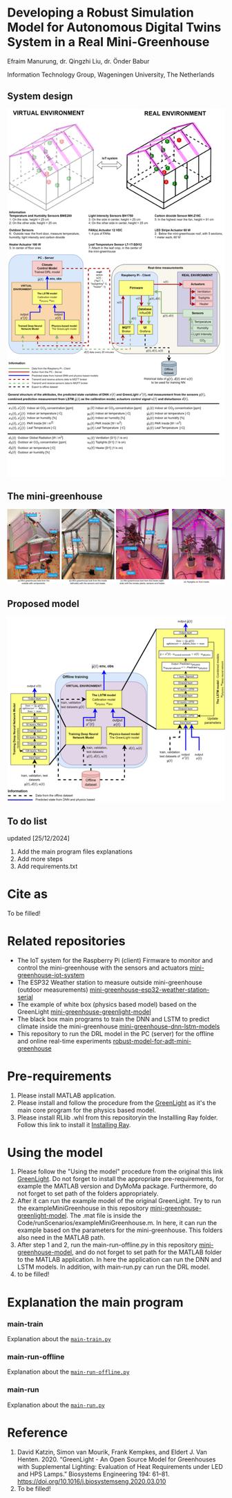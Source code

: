 # Developing a Robust Simulation Model for Autonomous Digital Twins System in a Real Mini-Greenhouse
Efraim Manurung, dr. Qingzhi Liu, dr. Önder Babur

Information Technology Group, Wageningen University, The Netherlands

## System design
![system-design](mini-greenhouse-pictures/system-design.jpg)


## The mini-greenhouse
![system-design](mini-greenhouse-pictures/gh-pictures-leaf-sensors-details.jpg)


## Proposed model
![system-design](mini-greenhouse-pictures/training-dl-gl-lstm.jpg)


## To do list
updated [25/12/2024]
1. Add the main program files explanations
2. Add more steps 
3. Add requirements.txt

# Cite as
To be filled! 

# Related repositories
- The IoT system for the Raspberry Pi (client) Firmware to monitor and control the mini-greenhouse with the sensors and actuators [mini-greenhouse-iot-system](https://github.com/EfraimManurung/mini-greenhouse-iot-system)
- The ESP32 Weather station to measure outside mini-greenhouse (outdoor measurements) [mini-greenhouse-esp32-weather-station-serial](https://github.com/EfraimManurung/mini-greenhouse-esp32-weather-station-serial)
- The example of white box (physics based model) based on the GreenLight [mini-greenhouse-greenlight-model](https://github.com/EfraimManurung/mini-greenhouse-greenlight-model)
- The black box main programs to train the DNN and LSTM to predict climate inside the mini-greenhouse [mini-greenhouse-dnn-lstm-models](https://github.com/EfraimManurung/mini-greenhouse-dnn-lstm-models)
- This repository to run the DRL model in the PC (server) for the offline and online real-time experiments [robust-model-for-adt-mini-greenhouse](https://github.com/EfraimManurung/robust-model-for-adt-mini-greenhouse)

# Pre-requirements
1. Please install MATLAB application.
2. Please install and follow the procedure from the [GreenLight](https://github.com/davkat1/GreenLight?tab=readme-ov-file#Using-the-model) as it's the main core program for the physics based model.
3. Please install RLlib .whl from this repositoryin the Installling Ray folder. Follow this link to install it [Installing Ray](https://docs.ray.io/en/latest/ray-overview/installation.html).

# Using the model
1. Please follow the "Using the model" procedure from the original this link [GreenLight](https://github.com/davkat1/GreenLight?tab=readme-ov-file#Using-the-model). Do not forget to install the appropriate pre-requirements, for example the MATLAB version and DyMoMa package. Furthermore, do not forget to set path of the folders appropriately.
2. After it can run the example model of the original GreenLight. Try to run the exampleMiniGreenhouse in this repository [mini-greenhouse-greenlight-model](https://github.com/EfraimManurung/mini-greenhouse-greenlight-model). The .mat file is inside the Code/runScenarios/exampleMiniGreenhouse.m. In here, it can run the example based on the parameters for the mini-greenhouse. This folders also need in the MATLAB path.
3. After step 1 and 2, run the main-run-offline.py in this repository [mini-greenhouse-model](https://github.com/EfraimManurung/mini-greenhouse-model), and do not forget to set path for the MATLAB folder to the MATLAB application. In here the application can run the DNN and LSTM models. In addition, with main-run.py can run the DRL model. 
4. to be filled!

# Explanation the main program
### main-train
Explanation about the [`main-train.py`](https://github.com/EfraimManurung/mini-greenhouse-model/blob/main/main-run.py)


### main-run-offline
Explanation about the [`main-run-offline.py`](https://github.com/EfraimManurung/mini-greenhouse-model/blob/main/main-run-offline.py)


### main-run
Explanation about the [`main-run.py`](https://github.com/EfraimManurung/mini-greenhouse-model/blob/main/main-run.py)

# Reference
1. David Katzin, Simon van Mourik, Frank Kempkes, and Eldert J. Van Henten. 2020. “GreenLight - An Open Source Model for Greenhouses with Supplemental Lighting: Evaluation of Heat Requirements under LED and HPS Lamps.” Biosystems Engineering 194: 61–81. https://doi.org/10.1016/j.biosystemseng.2020.03.010
2. To be filled!